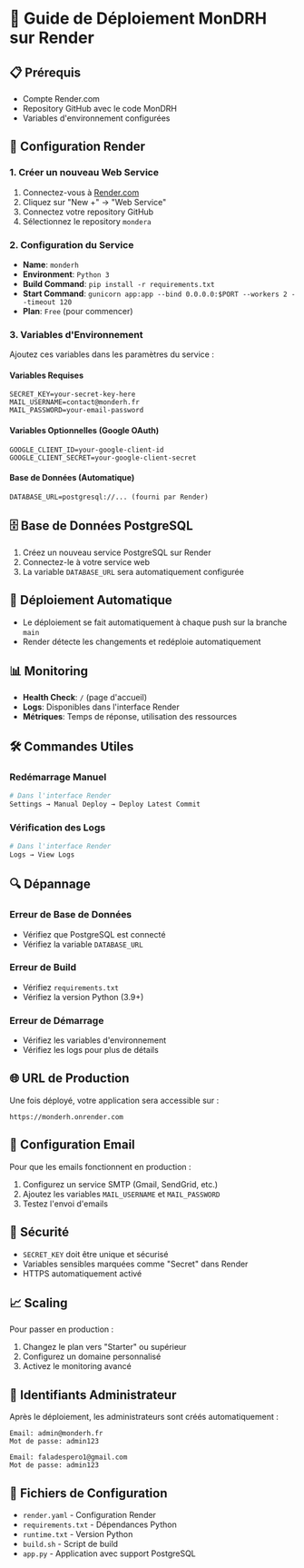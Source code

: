 # 🚀 Guide de Déploiement MonDRH sur Render

## 📋 Prérequis

- Compte Render.com
- Repository GitHub avec le code MonDRH
- Variables d'environnement configurées

## 🔧 Configuration Render

### **1. Créer un nouveau Web Service**

1. Connectez-vous à [Render.com](https://render.com)
2. Cliquez sur "New +" → "Web Service"
3. Connectez votre repository GitHub
4. Sélectionnez le repository `mondera`

### **2. Configuration du Service**

- **Name**: `monderh`
- **Environment**: `Python 3`
- **Build Command**: `pip install -r requirements.txt`
- **Start Command**: `gunicorn app:app --bind 0.0.0.0:$PORT --workers 2 --timeout 120`
- **Plan**: `Free` (pour commencer)

### **3. Variables d'Environnement**

Ajoutez ces variables dans les paramètres du service :

#### **Variables Requises**
```
SECRET_KEY=your-secret-key-here
MAIL_USERNAME=contact@monderh.fr
MAIL_PASSWORD=your-email-password
```

#### **Variables Optionnelles (Google OAuth)**
```
GOOGLE_CLIENT_ID=your-google-client-id
GOOGLE_CLIENT_SECRET=your-google-client-secret
```

#### **Base de Données (Automatique)**
```
DATABASE_URL=postgresql://... (fourni par Render)
```

## 🗄️ Base de Données PostgreSQL

1. Créez un nouveau service PostgreSQL sur Render
2. Connectez-le à votre service web
3. La variable `DATABASE_URL` sera automatiquement configurée

## 🔄 Déploiement Automatique

- Le déploiement se fait automatiquement à chaque push sur la branche `main`
- Render détecte les changements et redéploie automatiquement

## 📊 Monitoring

- **Health Check**: `/` (page d'accueil)
- **Logs**: Disponibles dans l'interface Render
- **Métriques**: Temps de réponse, utilisation des ressources

## 🛠️ Commandes Utiles

### **Redémarrage Manuel**
```bash
# Dans l'interface Render
Settings → Manual Deploy → Deploy Latest Commit
```

### **Vérification des Logs**
```bash
# Dans l'interface Render
Logs → View Logs
```

## 🔍 Dépannage

### **Erreur de Base de Données**
- Vérifiez que PostgreSQL est connecté
- Vérifiez la variable `DATABASE_URL`

### **Erreur de Build**
- Vérifiez `requirements.txt`
- Vérifiez la version Python (3.9+)

### **Erreur de Démarrage**
- Vérifiez les variables d'environnement
- Vérifiez les logs pour plus de détails

## 🌐 URL de Production

Une fois déployé, votre application sera accessible sur :
```
https://monderh.onrender.com
```

## 📧 Configuration Email

Pour que les emails fonctionnent en production :

1. Configurez un service SMTP (Gmail, SendGrid, etc.)
2. Ajoutez les variables `MAIL_USERNAME` et `MAIL_PASSWORD`
3. Testez l'envoi d'emails

## 🔐 Sécurité

- `SECRET_KEY` doit être unique et sécurisé
- Variables sensibles marquées comme "Secret" dans Render
- HTTPS automatiquement activé

## 📈 Scaling

Pour passer en production :
1. Changez le plan vers "Starter" ou supérieur
2. Configurez un domaine personnalisé
3. Activez le monitoring avancé

## 🔐 Identifiants Administrateur

Après le déploiement, les administrateurs sont créés automatiquement :

```
Email: admin@monderh.fr
Mot de passe: admin123

Email: faladespero1@gmail.com
Mot de passe: admin123
```

## 📁 Fichiers de Configuration

- `render.yaml` - Configuration Render
- `requirements.txt` - Dépendances Python
- `runtime.txt` - Version Python
- `build.sh` - Script de build
- `app.py` - Application avec support PostgreSQL 